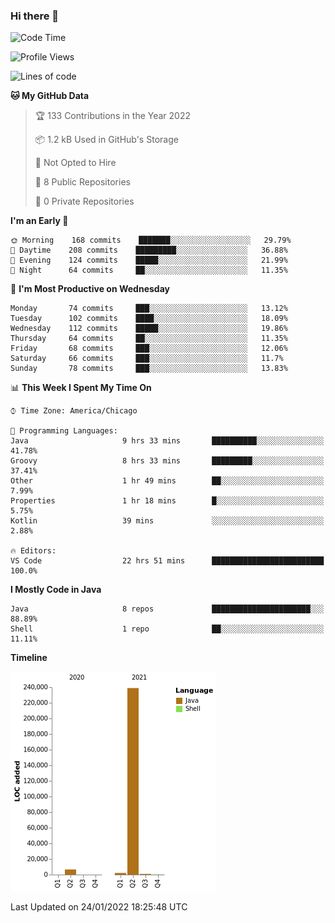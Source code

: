 ### Hi there 👋


<!--START_SECTION:waka-->
![Code Time](http://img.shields.io/badge/Code%20Time-1%2C998%20hrs%2057%20mins-blue)

![Profile Views](http://img.shields.io/badge/Profile%20Views-0-blue)

![Lines of code](https://img.shields.io/badge/From%20Hello%20World%20I%27ve%20Written-249%20Thousand%20lines%20of%20code-blue)

**🐱 My GitHub Data** 

> 🏆 133 Contributions in the Year 2022
 > 
> 📦 1.2 kB Used in GitHub's Storage 
 > 
> 🚫 Not Opted to Hire
 > 
> 📜 8 Public Repositories 
 > 
> 🔑 0 Private Repositories  
 > 
**I'm an Early 🐤** 

```text
🌞 Morning    168 commits    ███████░░░░░░░░░░░░░░░░░░   29.79% 
🌆 Daytime    208 commits    █████████░░░░░░░░░░░░░░░░   36.88% 
🌃 Evening    124 commits    █████░░░░░░░░░░░░░░░░░░░░   21.99% 
🌙 Night      64 commits     ██░░░░░░░░░░░░░░░░░░░░░░░   11.35%

```
📅 **I'm Most Productive on Wednesday** 

```text
Monday       74 commits     ███░░░░░░░░░░░░░░░░░░░░░░   13.12% 
Tuesday      102 commits    ████░░░░░░░░░░░░░░░░░░░░░   18.09% 
Wednesday    112 commits    █████░░░░░░░░░░░░░░░░░░░░   19.86% 
Thursday     64 commits     ██░░░░░░░░░░░░░░░░░░░░░░░   11.35% 
Friday       68 commits     ███░░░░░░░░░░░░░░░░░░░░░░   12.06% 
Saturday     66 commits     ███░░░░░░░░░░░░░░░░░░░░░░   11.7% 
Sunday       78 commits     ███░░░░░░░░░░░░░░░░░░░░░░   13.83%

```


📊 **This Week I Spent My Time On** 

```text
⌚︎ Time Zone: America/Chicago

💬 Programming Languages: 
Java                     9 hrs 33 mins       ██████████░░░░░░░░░░░░░░░   41.78% 
Groovy                   8 hrs 33 mins       █████████░░░░░░░░░░░░░░░░   37.41% 
Other                    1 hr 49 mins        ██░░░░░░░░░░░░░░░░░░░░░░░   7.99% 
Properties               1 hr 18 mins        █░░░░░░░░░░░░░░░░░░░░░░░░   5.75% 
Kotlin                   39 mins             ░░░░░░░░░░░░░░░░░░░░░░░░░   2.88%

🔥 Editors: 
VS Code                  22 hrs 51 mins      █████████████████████████   100.0%

```

**I Mostly Code in Java** 

```text
Java                     8 repos             ██████████████████████░░░   88.89% 
Shell                    1 repo              ██░░░░░░░░░░░░░░░░░░░░░░░   11.11%

```


**Timeline**

![Chart not found](https://raw.githubusercontent.com/powercasgamer/powercasgamer/master/charts/bar_graph.png) 


 Last Updated on 24/01/2022 18:25:48 UTC
<!--END_SECTION:waka-->
